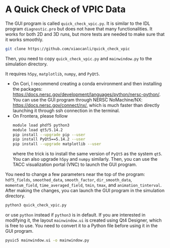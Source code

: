 # A Quick Check of VPIC Data
The GUI program is called `quick_check_vpic.py`. It is similar to the IDL program `diagnostic.pro` but does not have that many functionalities. It works for both 2D and 3D runs, but more tests are needed to make sure that it works smoothly.
```sh
git clone https://github.com/xiaocanli/quick_check_vpic
```
Then, you need to copy `quick_check_vpic.py` and `mainwindow.py` to the simulation directory.

It requires `h5py`, `matplotlib`, `numpy`, and `PyQt5`.
- On Cori, I recommend creating a conda environment and then installing the packages: https://docs.nersc.gov/development/languages/python/nersc-python/. You can use the GUI program through NERSC NoMachine/NX: https://docs.nersc.gov/connect/nx/, which is much faster than directly launching it through ssh connection in the terminal.
- On Frontera, please follow
    ```sh
    module load phdf5 python3
    module load qt5/5.14.2
    pip install --upgrade pip --user
    pip install PyQt5==5.14.2 --user
    pip install --upgrade matplotlib --user
    ```
    where the trick is to install the same version of `PyQt5` as the system `qt5`. You can also upgrade `h5py` and `numpy` similarly. Then, you can use the TACC visualization portal (VNC) to launch the GUI program.

You need to change a few parameters near the top of the program: `hdf5_fields`, `smoothed_data`, `smooth_factor`, `dir_smooth_data`, `momentum_field`, `time_averaged_field`, `tmin`, `tmax`, and `animation_tinterval`. After making the changes, you can launch the GUI program in the simulation directory.
```sh
python3 quick_check_vpic.py
```
or use `python` instead if `python3` is in default. If you are interested in modifying it, the layout `mainwindow.ui` is created using Qt4 Designer, which is free to use. You need to convert it to a Python file before using it in the GUI program.
```sh
pyuic5 mainwindow.ui -o mainwindow.py
```
